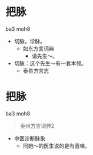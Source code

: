 # 把脉
ba3 moh8
+ 切脉，诊脉。
  * 如东方言词典
    - 请先生～。
+ 切脉：这个先生～有一套本领。
  * 泰县方言志

# 把脉
ba3 moh8
> 泰州方言词典2
- 中医诊断脉象
  - 同她～的医生说的是有喜唻。
